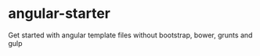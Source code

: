 # angular-starter
Get started with angular template files without bootstrap, bower, grunts and gulp
